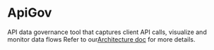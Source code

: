 # ApiGov
API data governance tool that captures client API calls, visualize and monitor data flows
Refer to our[Architecture doc](./doc/architecture.md) for more details.
